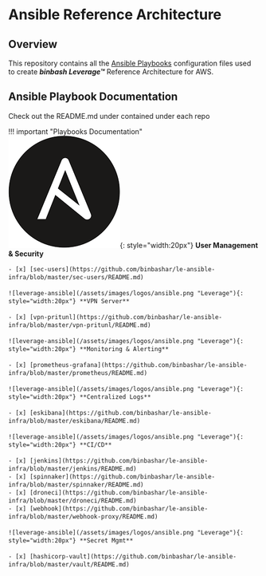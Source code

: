 # Ansible Reference Architecture

## Overview
This repository contains all the [Ansible Playbooks](https://github.com/binbashar/le-ansible-infra) configuration 
files used to create _**binbash Leverage™**_ Reference Architecture for AWS.

## Ansible Playbook Documentation
Check out the README.md under contained under each repo

!!! important "Playbooks Documentation"    
    ![leverage-ansible](/assets/images/logos/ansible.png "Leverage"){: style="width:20px"} **User Management & Security**  
    
    - [x] [sec-users](https://github.com/binbashar/le-ansible-infra/blob/master/sec-users/README.md)
        
    ![leverage-ansible](/assets/images/logos/ansible.png "Leverage"){: style="width:20px"} **VPN Server**    
    
    - [x] [vpn-pritunl](https://github.com/binbashar/le-ansible-infra/blob/master/vpn-pritunl/README.md)
    
    ![leverage-ansible](/assets/images/logos/ansible.png "Leverage"){: style="width:20px"} **Monitoring & Alerting**    
    
    - [x] [prometheus-grafana](https://github.com/binbashar/le-ansible-infra/blob/master/prometheus/README.md)
    
    ![leverage-ansible](/assets/images/logos/ansible.png "Leverage"){: style="width:20px"} **Centralized Logs**   
    
    - [x] [eskibana](https://github.com/binbashar/le-ansible-infra/blob/master/eskibana/README.md)
    
    ![leverage-ansible](/assets/images/logos/ansible.png "Leverage"){: style="width:20px"} **CI/CD**  
    
    - [x] [jenkins](https://github.com/binbashar/le-ansible-infra/blob/master/jenkins/README.md)
    - [x] [spinnaker](https://github.com/binbashar/le-ansible-infra/blob/master/spinnaker/README.md)
    - [x] [droneci](https://github.com/binbashar/le-ansible-infra/blob/master/droneci/README.md)
    - [x] [webhook](https://github.com/binbashar/le-ansible-infra/blob/master/webhook-proxy/README.md)
    
    ![leverage-ansible](/assets/images/logos/ansible.png "Leverage"){: style="width:20px"} **Secret Mgmt**  
    
    - [x] [hashicorp-vault](https://github.com/binbashar/le-ansible-infra/blob/master/vault/README.md)
